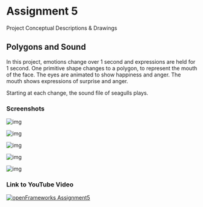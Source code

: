 # Assignment 5

Project Conceptual Descriptions & Drawings

## Polygons and Sound

In this project, emotions change over 1 second and expressions are held for 1 second.
One primitive shape changes to a polygon, to represent the mouth of the face. The eyes are animated to show happiness and anger. The mouth shows expressions of surprise and anger. 

Starting at each change, the sound file of seagulls plays.  

### Screenshots

![img](Images/Image1.PNG)

![img](Images/Image2.PNG)

![img](Images/Image3.PNG)

![img](Images/Image4.PNG)

![img](Images/Image5.PNG)


### Link to YouTube Video

[![openFrameworks Assignment5](https://www.youtube.com/vi/6fi0eimWlKw/0.jpg)](https://www.youtube.com/watch?v=6fi0eimWlKw)


